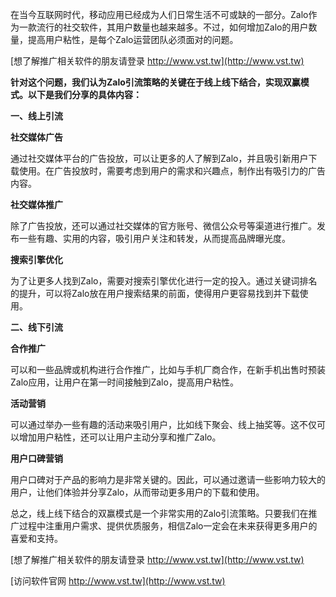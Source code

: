 在当今互联网时代，移动应用已经成为人们日常生活不可或缺的一部分。Zalo作为一款流行的社交软件，其用户数量也越来越多。不过，如何增加Zalo的用户数量，提高用户粘性，是每个Zalo运营团队必须面对的问题。

[想了解推广相关软件的朋友请登录 http://www.vst.tw](http://www.vst.tw)

**针对这个问题，我们认为Zalo引流策略的关键在于线上线下结合，实现双赢模式。以下是我们分享的具体内容：**

**一、线上引流**

**社交媒体广告**

通过社交媒体平台的广告投放，可以让更多的人了解到Zalo，并且吸引新用户下载使用。在广告投放时，需要考虑到用户的需求和兴趣点，制作出有吸引力的广告内容。

**社交媒体推广**

除了广告投放，还可以通过社交媒体的官方账号、微信公众号等渠道进行推广。发布一些有趣、实用的内容，吸引用户关注和转发，从而提高品牌曝光度。

**搜索引擎优化**

为了让更多人找到Zalo，需要对搜索引擎优化进行一定的投入。通过关键词排名的提升，可以将Zalo放在用户搜索结果的前面，使得用户更容易找到并下载使用。

**二、线下引流**

**合作推广**

可以和一些品牌或机构进行合作推广，比如与手机厂商合作，在新手机出售时预装Zalo应用，让用户在第一时间接触到Zalo，提高用户粘性。

**活动营销**

可以通过举办一些有趣的活动来吸引用户，比如线下聚会、线上抽奖等。这不仅可以增加用户粘性，还可以让用户主动分享和推广Zalo。

**用户口碑营销**

用户口碑对于产品的影响力是非常关键的。因此，可以通过邀请一些影响力较大的用户，让他们体验并分享Zalo，从而带动更多用户的下载和使用。

总之，线上线下结合的双赢模式是一个非常实用的Zalo引流策略。只要我们在推广过程中注重用户需求、提供优质服务，相信Zalo一定会在未来获得更多用户的喜爱和支持。

[想了解推广相关软件的朋友请登录 http://www.vst.tw](http://www.vst.tw)


[访问软件官网 http://www.vst.tw](http://www.vst.tw)
